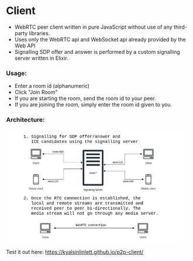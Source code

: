 # Client

- WebRTC peer client written in pure JavaScript without use of any third-party libraries.
- Uses only the WebRTC api and WebSocket api already provided by the Web API
- Signalling SDP offer and answer is performed by a custom signalling server written in Elixir.

### Usage:
- Enter a room id (alphanumeric)
- Click "Join Room"
- If you are starting the room, send the room id to your peer.
- If you are joining the room, simply enter the room id given to you.

### Architecture:
<img src="./img/architecture.jpg" width="480px">

Test it out here: https://kyalsinlinlett.github.io/p2p-client/
